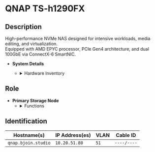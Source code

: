 # QNAP TS-h1290FX

## Description
High-performance NVMe NAS designed for intensive workloads, media editing, and virtualization.  
Equipped with AMD EPYC processor, PCIe Gen4 architecture, and dual 100GbE via ConnectX-6 SmartNIC.

- **System Details**
    - <details>
        <summary>Hardware Inventory</summary>

        <details>
        <summary>CPU</summary>

            - AMD EPYC™ 7232P / 7302P  
            - Up to 16 cores, 32 threads  
            - 64-bit x86 architecture with AES-NI

        </details>

        <details>
        <summary>Memory</summary>

            - 64GB DDR4 ECC RDIMM (8×8GB)  
            - Max supported: 1TB (8×128GB)

        </details>

        <details>
        <summary>Storage</summary>

            - 12× 2.5" U.2 NVMe PCIe Gen4 x4 / SATA SSD bays  
            - Hot-swappable  
            - SSD cache acceleration supported  
            - Dual boot OS protection (5GB flash)

        </details>

        <details>
        <summary>Network Interfaces</summary>

            - 2× 100GbE via [ConnectX-6 SmartNIC](https://www.nvidia.com/en-us/networking/ethernet-adapters/connectx-6-dx/)  
            - 2× 25GbE SFP28  
            - 2× 2.5GbE RJ45  
            - Jumbo frame support

        </details>

        <details>
        <summary>PCIe Expansion</summary>

            - 4× PCIe Gen4 slots (3× x16, 1× x8)  
            - GPU pass-through and SR-IOV supported

        </details>

        <details>
        <summary>Power & Cooling</summary>

            - 750W PSU  
            - 2× 92mm fans  
            - Typical consumption: ~134W

        </details>

        <details>
        <summary>Form Factor</summary>

            - Tower chassis  
            - Dimensions: 150 × 368 × 362 mm  
            - Weight: 10.4 kg

        </details>

        <details>
        <summary>Operating System</summary>

            - QTS Hero (ZFS-based)  
            - [Manual](https://docs.qnap.com/operating-system/quts-hero/5.0.x/en-us/)

        </details>

    </details>

## Role
- **Primary Storage Node**
    - <details>
        <summary>Functions</summary>

        - High-speed NVMe storage for VMs and media workflows  
        - ZFS snapshots, deduplication, and compression  
        - iSCSI, NFS, SMB, and S3-compatible object storage  
        - Backup target for infrastructure servers

        </details>
    </details>

## Identification

| Hostname(s)         | IP Address(es)   | VLAN  | Cable ID   |
|---------------------|------------------|-------|------------|
| `qnap.bjoin.studio` | `10.20.51.80`    | `51`  | `----/----` |
